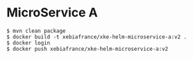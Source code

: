 # MicroService A

    $ mvn clean package
    $ docker build -t xebiafrance/xke-helm-microservice-a:v2 .
    $ docker login
    $ docker push xebiafrance/xke-helm-microservice-a:v2
